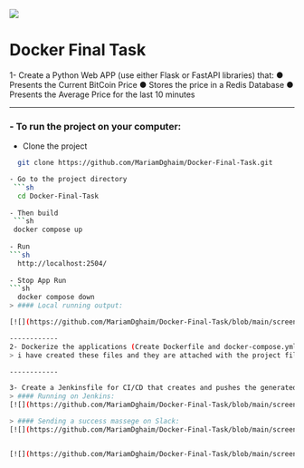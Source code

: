 [![](https://ml.globenewswire.com/Resource/Download/c83c4886-b215-4cf0-a973-64b8f65e7003)](https://ml.globenewswire.com/Resource/Download/c83c4886-b215-4cf0-a973-64b8f65e7003)
# Docker Final Task
1- Create a Python Web APP (use either Flask or FastAPI libraries) that:
● Presents the Current BitCoin Price
● Stores the price in a Redis Database
● Presents the Average Price for the last 10 minutes

------------
### - To run the project on your computer:
- Clone the project
```sh
  git clone https://github.com/MariamDghaim/Docker-Final-Task.git

- Go to the project directory
 ```sh 
  cd Docker-Final-Task 
  
- Then build
 ```sh 
 docker compose up
 
- Run
```sh
  http://localhost:2504/
  
- Stop App Run
```sh
  docker compose down
> #### Local running output:

[![](https://github.com/MariamDghaim/Docker-Final-Task/blob/main/screen%20shots/Screenshot%202022-11-20%20202759.png?raw=true)](https://github.com/MariamDghaim/Docker-Final-Task/blob/main/screen%20shots/Screenshot%202022-11-20%20202759.png?raw=true)

------------
2- Dockerize the applications (Create Dockerfile and docker-compose.yml)
> i have created these files and they are attached with the project files.

------------

3- Create a Jenkinsfile for CI/CD that creates and pushes the generated Web application Docker image to Docker Hub
> #### Running on Jenkins:
[![](https://github.com/MariamDghaim/Docker-Final-Task/blob/main/screen%20shots/Screenshot%202022-11-20%20194900.png?raw=true)](https://github.com/MariamDghaim/Docker-Final-Task/blob/main/screen%20shots/Screenshot%202022-11-20%20194900.png?raw=true)

> #### Sending a success massege on Slack:
[![](https://github.com/MariamDghaim/Docker-Final-Task/blob/main/screen%20shots/Screenshot%202022-11-20%20195852.png?raw=true)](https://github.com/MariamDghaim/Docker-Final-Task/blob/main/screen%20shots/Screenshot%202022-11-20%20195852.png?raw=true)


[![](https://github.com/MariamDghaim/Docker-Final-Task/blob/main/screen%20shots/Screenshot%202022-11-20%20202434.png?raw=true)](https://github.com/MariamDghaim/Docker-Final-Task/blob/main/screen%20shots/Screenshot%202022-11-20%20202434.png?raw=true)



